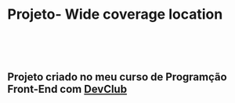 <h1> Projeto- Wide coverage location</h1>
<br>
<br>
<br>
<h2>Projeto criado no meu curso de Programção Front-End com <a href="devclub.com.br" a>DevClub</h2>

